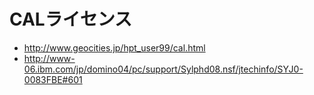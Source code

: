 ﻿# CALライセンス

- http://www.geocities.jp/hpt_user99/cal.html
- http://www-06.ibm.com/jp/domino04/pc/support/Sylphd08.nsf/jtechinfo/SYJ0-0083FBE#601
